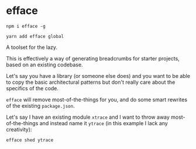 # efface

`npm i efface -g`

`yarn add efface global`

A toolset for the lazy.

This is effectively a way of generating breadcrumbs for starter projects, based on an existing codebase.

Let's say you have a library (or someone else does) and you want to be able to copy the basic architectural patterns but don't really care about the specifics of the code.

`efface` will remove most-of-the-things for you, and do some smart rewrites of the existing `package.json`.

Let's say I have an existing module `xtrace` and I want to throw away most-of-the-things and instead name it `ytrace` (in this example I lack any creativity):

`efface shed ytrace`
